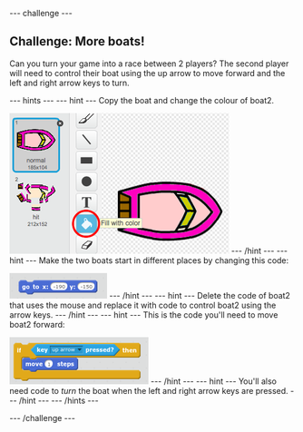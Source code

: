 --- challenge ---

## Challenge: More boats!
Can you turn your game into a race between 2 players? The second player will need to control their boat using the up arrow to move forward and the left and right arrow keys to turn. 

--- hints ---
--- hint ---
Copy the boat and change the colour of boat2.

![screenshot](images/boat-p2.png)
--- /hint ---
--- hint ---
Make the two boats start in different places by changing this code:

![screenshot](images/boat-p2start-blocks.png)
--- /hint ---
--- hint ---
Delete the code of boat2 that uses the mouse and replace it with code to control boat2 using the arrow keys.
--- /hint ---
--- hint ---
This is the code you'll need to move boat2 forward:

![screenshot](images/boat-p2forward-blocks.png)
--- /hint ---
--- hint ---
You'll also need code to _turn_ the boat when the left and right arrow keys are pressed.
--- /hint ---
--- /hints ---

--- /challenge ---
